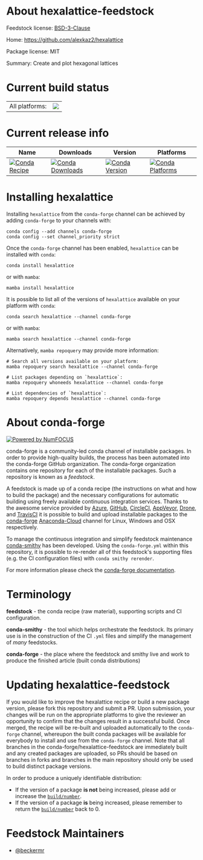 About hexalattice-feedstock
===========================

Feedstock license: [BSD-3-Clause](https://github.com/conda-forge/hexalattice-feedstock/blob/main/LICENSE.txt)

Home: https://github.com/alexkaz2/hexalattice

Package license: MIT

Summary: Create and plot hexagonal lattices

Current build status
====================


<table><tr><td>All platforms:</td>
    <td>
      <a href="https://dev.azure.com/conda-forge/feedstock-builds/_build/latest?definitionId=11507&branchName=main">
        <img src="https://dev.azure.com/conda-forge/feedstock-builds/_apis/build/status/hexalattice-feedstock?branchName=main">
      </a>
    </td>
  </tr>
</table>

Current release info
====================

| Name | Downloads | Version | Platforms |
| --- | --- | --- | --- |
| [![Conda Recipe](https://img.shields.io/badge/recipe-hexalattice-green.svg)](https://anaconda.org/conda-forge/hexalattice) | [![Conda Downloads](https://img.shields.io/conda/dn/conda-forge/hexalattice.svg)](https://anaconda.org/conda-forge/hexalattice) | [![Conda Version](https://img.shields.io/conda/vn/conda-forge/hexalattice.svg)](https://anaconda.org/conda-forge/hexalattice) | [![Conda Platforms](https://img.shields.io/conda/pn/conda-forge/hexalattice.svg)](https://anaconda.org/conda-forge/hexalattice) |

Installing hexalattice
======================

Installing `hexalattice` from the `conda-forge` channel can be achieved by adding `conda-forge` to your channels with:

```
conda config --add channels conda-forge
conda config --set channel_priority strict
```

Once the `conda-forge` channel has been enabled, `hexalattice` can be installed with `conda`:

```
conda install hexalattice
```

or with `mamba`:

```
mamba install hexalattice
```

It is possible to list all of the versions of `hexalattice` available on your platform with `conda`:

```
conda search hexalattice --channel conda-forge
```

or with `mamba`:

```
mamba search hexalattice --channel conda-forge
```

Alternatively, `mamba repoquery` may provide more information:

```
# Search all versions available on your platform:
mamba repoquery search hexalattice --channel conda-forge

# List packages depending on `hexalattice`:
mamba repoquery whoneeds hexalattice --channel conda-forge

# List dependencies of `hexalattice`:
mamba repoquery depends hexalattice --channel conda-forge
```


About conda-forge
=================

[![Powered by
NumFOCUS](https://img.shields.io/badge/powered%20by-NumFOCUS-orange.svg?style=flat&colorA=E1523D&colorB=007D8A)](https://numfocus.org)

conda-forge is a community-led conda channel of installable packages.
In order to provide high-quality builds, the process has been automated into the
conda-forge GitHub organization. The conda-forge organization contains one repository
for each of the installable packages. Such a repository is known as a *feedstock*.

A feedstock is made up of a conda recipe (the instructions on what and how to build
the package) and the necessary configurations for automatic building using freely
available continuous integration services. Thanks to the awesome service provided by
[Azure](https://azure.microsoft.com/en-us/services/devops/), [GitHub](https://github.com/),
[CircleCI](https://circleci.com/), [AppVeyor](https://www.appveyor.com/),
[Drone](https://cloud.drone.io/welcome), and [TravisCI](https://travis-ci.com/)
it is possible to build and upload installable packages to the
[conda-forge](https://anaconda.org/conda-forge) [Anaconda-Cloud](https://anaconda.org/)
channel for Linux, Windows and OSX respectively.

To manage the continuous integration and simplify feedstock maintenance
[conda-smithy](https://github.com/conda-forge/conda-smithy) has been developed.
Using the ``conda-forge.yml`` within this repository, it is possible to re-render all of
this feedstock's supporting files (e.g. the CI configuration files) with ``conda smithy rerender``.

For more information please check the [conda-forge documentation](https://conda-forge.org/docs/).

Terminology
===========

**feedstock** - the conda recipe (raw material), supporting scripts and CI configuration.

**conda-smithy** - the tool which helps orchestrate the feedstock.
                   Its primary use is in the construction of the CI ``.yml`` files
                   and simplify the management of *many* feedstocks.

**conda-forge** - the place where the feedstock and smithy live and work to
                  produce the finished article (built conda distributions)


Updating hexalattice-feedstock
==============================

If you would like to improve the hexalattice recipe or build a new
package version, please fork this repository and submit a PR. Upon submission,
your changes will be run on the appropriate platforms to give the reviewer an
opportunity to confirm that the changes result in a successful build. Once
merged, the recipe will be re-built and uploaded automatically to the
`conda-forge` channel, whereupon the built conda packages will be available for
everybody to install and use from the `conda-forge` channel.
Note that all branches in the conda-forge/hexalattice-feedstock are
immediately built and any created packages are uploaded, so PRs should be based
on branches in forks and branches in the main repository should only be used to
build distinct package versions.

In order to produce a uniquely identifiable distribution:
 * If the version of a package **is not** being increased, please add or increase
   the [``build/number``](https://docs.conda.io/projects/conda-build/en/latest/resources/define-metadata.html#build-number-and-string).
 * If the version of a package **is** being increased, please remember to return
   the [``build/number``](https://docs.conda.io/projects/conda-build/en/latest/resources/define-metadata.html#build-number-and-string)
   back to 0.

Feedstock Maintainers
=====================

* [@beckermr](https://github.com/beckermr/)

